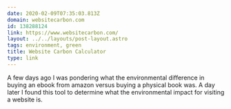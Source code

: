 ```yaml
---
date: 2020-02-09T07:35:03.813Z
domain: websitecarbon.com
id: 138288124
link: https://www.websitecarbon.com/
layout: ../../layouts/post-layout.astro
tags: environment, green
title: Website Carbon Calculator
type: link
---
```


A few days ago I was pondering what the environmental difference in buying an ebook from amazon versus buying a physical book was. A day later I found this tool to determine what the environmental impact for visiting a website is.
